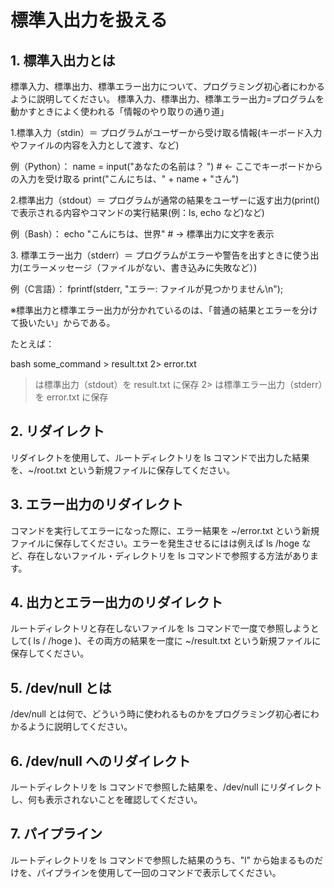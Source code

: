 # 標準入出力を扱える

## 1. 標準入出力とは

標準入力、標準出力、標準エラー出力について、プログラミング初心者にわかるように説明してください。
標準入力、標準出力、標準エラー出力=プログラムを動かすときによく使われる「情報のやり取りの通り道」

1️.標準入力（stdin）＝ プログラムがユーザーから受け取る情報(キーボード入力やファイルの内容を入力として渡す、など)

例（Python）：
name = input("あなたの名前は？ ")  # ← ここでキーボードからの入力を受け取る
print("こんにちは、" + name + "さん")

2️.標準出力（stdout）＝ プログラムが通常の結果をユーザーに返す出力(print()で表示される内容やコマンドの実行結果(例：ls, echo など)など)

例（Bash）：
echo "こんにちは、世界"  # → 標準出力に文字を表示

3️. 標準エラー出力（stderr）＝ プログラムがエラーや警告を出すときに使う出力(エラーメッセージ（ファイルがない、書き込みに失敗など）)

例（C言語）：
fprintf(stderr, "エラー: ファイルが見つかりません\n");

※標準出力と標準エラー出力が分かれているのは、「普通の結果とエラーを分けて扱いたい」からである。

たとえば：

bash
some_command > result.txt 2> error.txt
> は標準出力（stdout）を result.txt に保存
2> は標準エラー出力（stderr）を error.txt に保存

## 2. リダイレクト

リダイレクトを使用して、ルートディレクトリを ls コマンドで出力した結果を、~/root.txt という新規ファイルに保存してください。

## 3. エラー出力のリダイレクト

コマンドを実行してエラーになった際に、エラー結果を ~/error.txt という新規ファイルに保存してください。エラーを発生させるにはは例えば ls /hoge など、存在しないファイル・ディレクトリを ls コマンドで参照する方法があります。

## 4. 出力とエラー出力のリダイレクト

ルートディレクトリと存在しないファイルを ls コマンドで一度で参照しようとして( ls / /hoge )、その両方の結果を一度に ~/result.txt という新規ファイルに保存してください。

## 5. /dev/null とは

/dev/null とは何で、どういう時に使われるものかをプログラミング初心者にわかるように説明してください。

## 6. /dev/null へのリダイレクト

ルートディレクトリを ls コマンドで参照した結果を、/dev/null にリダイレクトし、何も表示されないことを確認してください。

## 7. パイプライン

ルートディレクトリを ls コマンドで参照した結果のうち、"l" から始まるものだけを、パイプラインを使用して一回のコマンドで表示してください。
